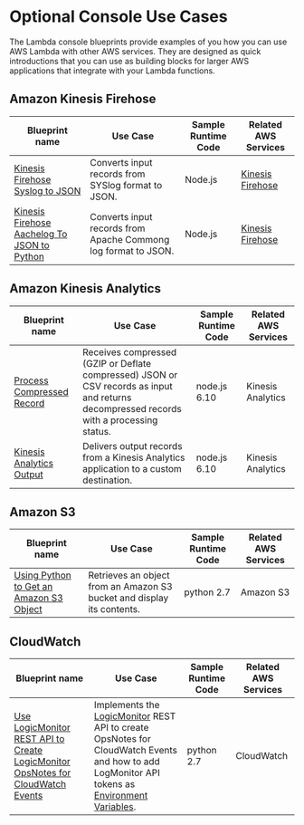 # Optional Console Use Cases<a name="optional-console-use-cases"></a>

The Lambda console blueprints provide examples of you how you can use AWS Lambda with other AWS services\. They are designed as quick introductions that you can use as building blocks for larger AWS applications that integrate with your Lambda functions\. 

## Amazon Kinesis Firehose<a name="aws-lambda-kinesis-firehose-blueprints"></a>


| Blueprint name | Use Case | Sample Runtime Code | Related AWS Services | 
| --- | --- | --- | --- | 
| [Kinesis Firehose Syslog to JSON](https://console.aws.amazon.com/lambda/home?region=us-east-1#/create/new?bp=kinesis-firehose-syslog-to-json) |  Converts input records from SYSlog format to JSON\.  |  Node\.js  |  [Kinesis Firehose](http://docs.aws.amazon.com/firehose/latest/dev/)  | 
| [Kinesis Firehose Aachelog To JSON to Python](https://console.aws.amazon.com/lambda/home?region=us-east-1#/create/new?bp=kinesis-firehose-apachelog-to-json-python) |  Converts input records from Apache Commong log format to JSON\.  |  Node\.js  |  [Kinesis Firehose](http://docs.aws.amazon.com/firehose/latest/dev/)  | 

## Amazon Kinesis Analytics<a name="aws-lambda-kinesis-analytics-blueprints"></a>


| Blueprint name | Use Case | Sample Runtime Code | Related AWS Services | 
| --- | --- | --- | --- | 
| [Process Compressed Record](https://console.aws.amazon.com/lambda/home?region=us-east-1#/create/new?bp=kinesis-firehose-syslog-to-json) |  Receives compressed \(GZIP or Deflate compressed\) JSON or CSV records as input and returns decompressed records with a processing status\.  |  node\.js 6\.10  |  Kinesis Analytics  | 
| [Kinesis Analytics Output](https://console.aws.amazon.com/lambda/home?region=us-east-1#/create/new?bp=kinesis-analytics-output) |  Delivers output records from a Kinesis Analytics application to a custom destination\.  |  node\.js 6\.10  |  Kinesis Analytics  | 

## Amazon S3<a name="aws-lambda-s3-blueprints"></a>


| Blueprint name | Use Case | Sample Runtime Code | Related AWS Services | 
| --- | --- | --- | --- | 
| [Using Python to Get an Amazon S3 Object](https://console.aws.amazon.com/lambda/home?region=us-east-1#/create/new?bp=s3-get-object-python) |  Retrieves an object from an Amazon S3 bucket and display its contents\.  |  python 2\.7  |  Amazon S3  | 

## CloudWatch<a name="aws-lambda-cloudwatch-blueprints"></a>


| Blueprint name | Use Case | Sample Runtime Code | Related AWS Services | 
| --- | --- | --- | --- | 
| [Use LogicMonitor REST API to Create LogicMonitor OpsNotes for CloudWatch Events](https://console.aws.amazon.com/lambda/home?region=us-east-1#/create/new?bp=logicmonitor-send-cloudwatch-events) |  Implements the [LogicMonitor](https://www.logicmonitor.com) REST API to create OpsNotes for CloudWatch Events and how to add LogMonitor API tokens as [Environment Variables](env_variables.md)\.  |  python 2\.7  |  CloudWatch   | 
